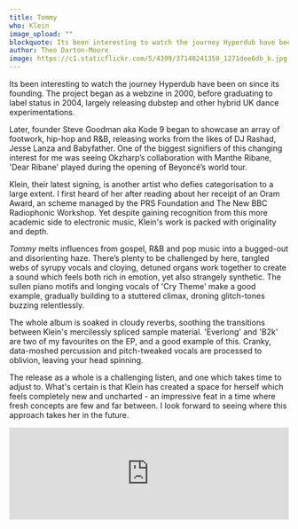 ```yaml
---
title: Tommy
who: Klein
image_upload: ""
blockquote: Its been interesting to watch the journey Hyperdub have been on since its founding. The project began as a webzine in 2000, before graduating to label status in 2004, largely releasing dubstep and other hybrid UK dance experimentations.
author: Theo Darton-Moore
image: https://c1.staticflickr.com/5/4399/37140241350_1271dee6db_b.jpg
---
```

Its been interesting to watch the journey Hyperdub have been on since its founding. The project began as a webzine in 2000, before graduating to label status in 2004, largely releasing dubstep and other hybrid UK dance experimentations. 

Later, founder Steve Goodman aka Kode 9 began to showcase an array of footwork, hip-hop and R&B, releasing works from the likes of DJ Rashad, Jesse Lanza and Babyfather. One of the biggest signifiers of this changing interest for me was seeing Okzharp’s collaboration with Manthe Ribane, 'Dear Ribane' played during the opening of Beyoncé’s world tour.

Klein, their latest signing, is another artist who defies categorisation to a large extent. I first heard of her after reading about her receipt of an Oram Award, an scheme managed by the PRS Foundation and The New BBC Radiophonic Workshop. Yet despite gaining recognition from this more academic side to electronic music, Klein's work is packed with originality and depth.

_Tommy_ melts influences from gospel, R&B and pop music into a bugged-out and disorienting haze. There’s plenty to be challenged by here, tangled webs of syrupy vocals and cloying, detuned organs work together to create a sound which feels both rich in emotion, yet also strangely synthetic. The sullen piano motifs and longing vocals of 'Cry Theme' make a good example, gradually building to a stuttered climax, droning glitch-tones buzzing relentlessly.

The whole album is soaked in cloudy reverbs, soothing the transitions between Klein's mercilessly spliced sample material. 'Everlong' and 'B2k' are two of my favourites on the EP, and a good example of this. Cranky, data-moshed percussion and pitch-tweaked vocals are processed to oblivion, leaving your head spinning. 

The release as a whole is a challenging listen, and one which takes time to adjust to. What's certain is that Klein has created a space for herself which feels completely new and uncharted - an impressive feat in a time where fresh concepts are few and far between. I look forward to seeing where this approach takes her in the future. 

<iframe width="100%" height="166" scrolling="no" frameborder="no" src="https://w.soundcloud.com/player/?url=https%3A//api.soundcloud.com/tracks/339126431&color=%23cfcdcb&auto_play=false&hide_related=false&show_comments=true&show_user=true&show_reposts=false"></iframe>